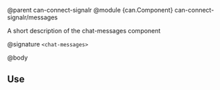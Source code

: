 @parent can-connect-signalr
@module {can.Component} can-connect-signalr/messages <chat-messages>

A short description of the chat-messages component

@signature `<chat-messages>`

@body

## Use

